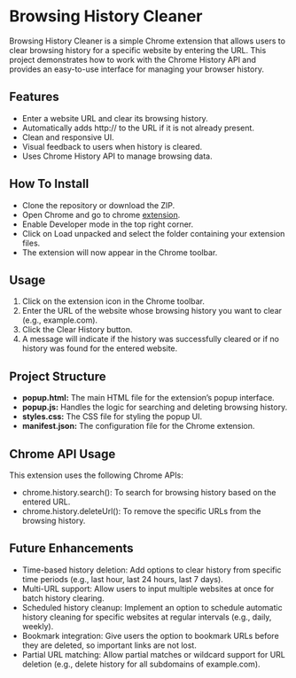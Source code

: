 # **Browsing History Cleaner**
Browsing History Cleaner is a simple Chrome extension that allows users to clear browsing history for a specific website by entering the URL.
This project demonstrates how to work with the Chrome History API and provides an easy-to-use interface for managing your browser history.
## **Features**
* Enter a website URL and clear its browsing history.
* Automatically adds http:// to the URL if it is not already present.
* Clean and responsive UI.
* Visual feedback to users when history is cleared.
* Uses Chrome History API to manage browsing data.
## **How To Install**
* Clone the repository or download the ZIP.
* Open Chrome and go to chrome [extension](chrome://extensions/).
* Enable Developer mode in the top right corner.
* Click on Load unpacked and select the folder containing your extension files.
* The extension will now appear in the Chrome toolbar.
## **Usage**
1. Click on the extension icon in the Chrome toolbar.
2. Enter the URL of the website whose browsing history you want to clear (e.g., example.com).
3. Click the Clear History button.
4. A message will indicate if the history was successfully cleared or if no history was found for the entered website.
## **Project Structure**
* **popup.html:** The main HTML file for the extension’s popup interface.
* **popup.js:** Handles the logic for searching and deleting browsing history.
* **styles.css:** The CSS file for styling the popup UI.
* **manifest.json:** The configuration file for the Chrome extension.
## **Chrome API Usage**
This extension uses the following Chrome APIs:

* chrome.history.search(): To search for browsing history based on the entered URL.
* chrome.history.deleteUrl(): To remove the specific URLs from the browsing history.
## **Future Enhancements**
* Time-based history deletion: Add options to clear history from specific time periods (e.g., last hour, last 24 hours, last 7 days).
* Multi-URL support: Allow users to input multiple websites at once for batch history clearing.
* Scheduled history cleanup: Implement an option to schedule automatic history cleaning for specific websites at regular intervals (e.g., daily, weekly).
* Bookmark integration: Give users the option to bookmark URLs before they are deleted, so important links are not lost.
* Partial URL matching: Allow partial matches or wildcard support for URL deletion (e.g., delete history for all subdomains of example.com).
